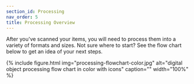 ```yaml
---
section_id: Processing
nav_order: 5
title: Processing Overview
---
```


After you've scanned your items, you will need to process them into a variety of formats and sizes.
Not sure where to start?
See the flow chart below to get an idea of your next steps.

{% include figure.html img="processing-flowchart-color.jpg" alt="digital object processing flow chart in color with icons" caption="" width="100%" %}